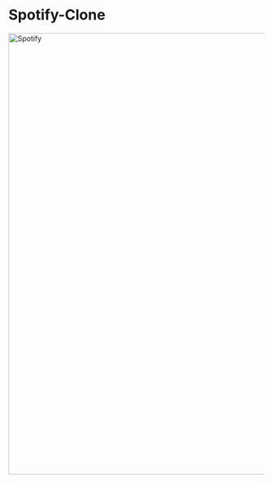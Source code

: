 # Spotify-Clone
<img width="870" alt="Spotify" src="https://github.com/Prashant419/Spotify-Clone/assets/97109392/8b3f8e60-a9ba-4ba9-b0fc-2edd3e62c06e">
